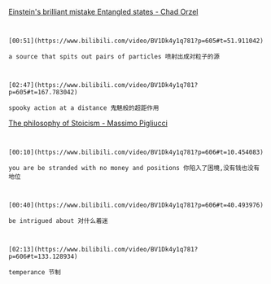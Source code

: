[Einstein's brilliant mistake Entangled states - Chad Orzel](https://www.bilibili.com/video/BV1Dk4y1q781?p=605)

```ad-note


[00:51](https://www.bilibili.com/video/BV1Dk4y1q781?p=605#t=51.911042)

a source that spits out pairs of particles 喷射出成对粒子的源

```

```ad-note


[02:47](https://www.bilibili.com/video/BV1Dk4y1q781?p=605#t=167.783042)

spooky action at a distance 鬼魅般的超距作用

```

[The philosophy of Stoicism - Massimo Pigliucci](https://www.bilibili.com/video/BV1Dk4y1q781?p=606)

```ad-note


[00:10](https://www.bilibili.com/video/BV1Dk4y1q781?p=606#t=10.454083)

you are be stranded with no money and positions 你陷入了困境,没有钱也没有地位

```

```ad-note


[00:40](https://www.bilibili.com/video/BV1Dk4y1q781?p=606#t=40.493976)

be intrigued about 对什么着迷

```

```ad-note


[02:13](https://www.bilibili.com/video/BV1Dk4y1q781?p=606#t=133.128934)

temperance 节制

```